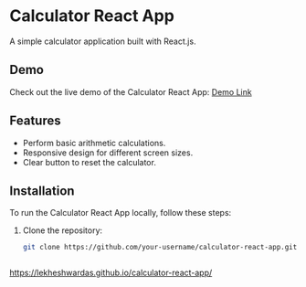 # Calculator React App

A simple calculator application built with React.js.

## Demo

Check out the live demo of the Calculator React App: [Demo Link](https://lekheshwardas.github.io/calculator-react-app/)

## Features

- Perform basic arithmetic calculations.
- Responsive design for different screen sizes.
- Clear button to reset the calculator.

## Installation

To run the Calculator React App locally, follow these steps:

1. Clone the repository:

   ```bash
   git clone https://github.com/your-username/calculator-react-app.git



https://lekheshwardas.github.io/calculator-react-app/
